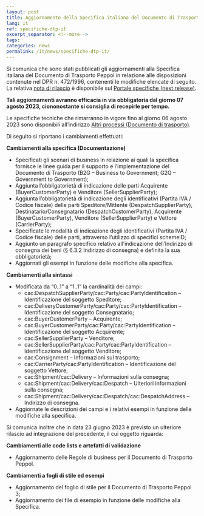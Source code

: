 ```yaml
---
layout: post
title: Aggiornamento della Specifica italiana del Documento di Trasporto Peppol
lang: it
ref: specifiche-dtp-it
excerpt_separator: <!--more-->
tags:
categories: news
permalink: /it/news/specifiche-dtp-it/
---
```

Si comunica che sono stati pubblicati gli aggiornamenti alla Specifica italiana del Documento di Trasporto Peppol in relazione alle disposizioni contenute nel DPR n. 472/1996, contenenti le modifiche elencate di seguito. La relativa [nota di rilascio](https://peppol-docs.agid.gov.it/docs-next-release/docs/ITA/others/guides/release-notes-it/30-despatchadvice/main.html) è disponibile sul [Portale specifiche (next release)](https://peppol-docs.agid.gov.it/docs-next-release/).

**Tali aggiornamenti avranno efficacia in via obbligatoria dal giorno 07 agosto 2023, ciononostante si consiglia di recepirle per tempo.**

Le specifiche tecniche che rimarranno in vigore fino al giorno 06 agosto 2023 sono disponibili all’indirizzo [Altri processi (Documento di trasporto)](https://peppol-docs.agid.gov.it/docs/my_index.jsp).

Di seguito si riportano i cambiamenti effettuati:

**Cambiamenti alla specifica (Documentazione)**
 - Specificati gli scenari di business in relazione ai quali la specifica fornisce le linee guida per il supporto e l’implementazione del Documento di Trasporto (B2G – Business to Government; G2G – Government to Government);
 - Aggiunta l’obbligatorietà di indicazione delle parti Acquirente (BuyerCustomerParty) e Venditore (SellerSupplierParty);
 - Aggiunta l’obbligatorietà di indicazione degli identificativi (Partita IVA / Codice fiscale) delle parti Speditore/Mittente (DespatchSupplierParty), Destinatario/Consegnatario (DespatchCustomerParty), Acquirente (BuyerCustomerParty), Venditore (SellerSupplierParty) e Vettore (CarrierParty);
 - Specificate le modalità di indicazione degli identificativi (Partita IVA / Codice fiscale) delle parti, attraverso l’utilizzo di specifici schemeID;
 - Aggiunto un paragrafo specifico relativo all’indicazione dell’Indirizzo di consegna dei beni (§ 6.3.2 Indirizzo di consegna) e definita la sua obbligatorietà;
 - Aggiornati gli esempi in funzione delle modifiche alla specifica.

**Cambiamenti alla sintassi**
- Modificata da “0..1” a “1..1” la cardinalità dei campi: 
    - cac:DespatchSupplierParty/cac:Party/cac:PartyIdentification – Identificazione del soggetto Speditore;
    - cac:DeliveryCustomerParty/cac:Party/cac:PartyIdentification – Identificazione del soggetto Consegnatario;
    - cac:BuyerCustomerParty – Acquirente;
    - cac:BuyerCustomerParty/cac:Party/cac:PartyIdentification – Identificazione del soggetto Acquirente;
    - cac:SellerSupplierParty – Venditore;
    - cac:SellerSupplierParty/cac:Party/cac:PartyIdentification – Identificazione del soggetto Venditore;
    - cac:Consignment – Informazioni sul trasporto;
    - cac:CarrierParty/cac:PartyIdentification – Identificazione del soggetto Vettore;
    - cac:Shipment/cac:Delivery – Informazioni sulla consegna;
    - cac:Shipment/cac:Delivery/cac:Despatch – Ulteriori informazioni sulla consegna;
    - cac:Shipment/cac:Delivery/cac:Despatch/cac:DespatchAddress – Indirizzo di consegna.
- Aggiornate  le descrizioni dei campi e i relativi esempi in funzione delle modifiche alla specifica.

Si comunica inoltre che in data 23 giugno 2023 è previsto un ulteriore rilascio ad integrazione del precedente, il cui oggetto riguarda:

**Cambiamenti alle code lists e artefatti di validazione**
 - Aggiornamento delle Regole di business per il Documento di Trasporto Peppol.

**Cambiamenti a fogli di stile ed esempi**
 - Aggiornamento del foglio di stile per il Documento di Trasporto Peppol 3;
 - Aggiornamento dei file di esempio in funzione delle modifiche alla Specifica.  
